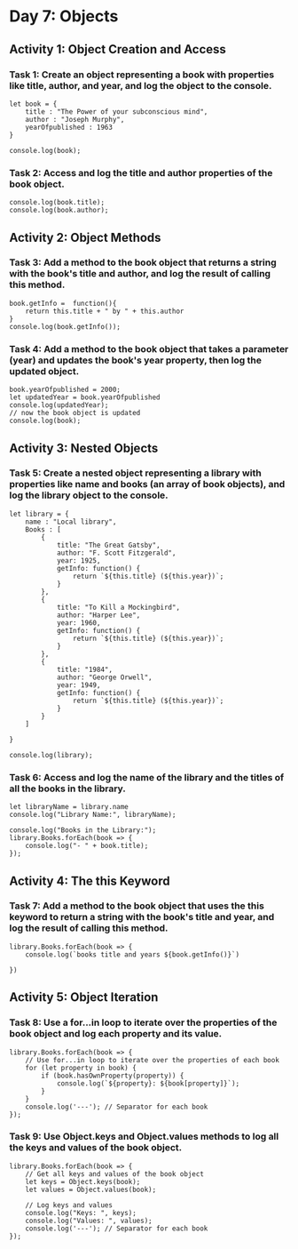 # Day 7: Objects

## Activity 1: Object Creation and Access
### Task 1: Create an object representing a book with properties like title, author, and year, and log the object to the console.
```
let book = {
    title : "The Power of your subconscious mind",
    author : "Joseph Murphy",
    yearOfpublished : 1963
}

console.log(book);

```
### Task 2: Access and log the title and author properties of the book object.
```
console.log(book.title);
console.log(book.author);

```

## Activity 2: Object Methods
### Task 3: Add a method to the book object that returns a string with the book's title and author, and log the result of calling this method.

```
book.getInfo =  function(){
    return this.title + " by " + this.author
}
console.log(book.getInfo());

```
### Task 4: Add a method to the book object that takes a parameter (year) and updates the book's year property, then log the updated object.

```
book.yearOfpublished = 2000;
let updatedYear = book.yearOfpublished
console.log(updatedYear);
// now the book object is updated
console.log(book);
```

## Activity 3: Nested Objects
### Task 5: Create a nested object representing a library with properties like name and books (an array of book objects), and log the library object to the console.
``` 
let library = {
    name : "Local library",
    Books : [
        {
            title: "The Great Gatsby",
            author: "F. Scott Fitzgerald",
            year: 1925,
            getInfo: function() {
                return `${this.title} (${this.year})`;
            }
        },
        {
            title: "To Kill a Mockingbird",
            author: "Harper Lee",
            year: 1960,
            getInfo: function() {
                return `${this.title} (${this.year})`;
            }
        },
        {
            title: "1984",
            author: "George Orwell",
            year: 1949,
            getInfo: function() {
                return `${this.title} (${this.year})`;
            }
        }
    ]

}

console.log(library);
```
### Task 6: Access and log the name of the library and the titles of all the books in the library.
```
let libraryName = library.name
console.log("Library Name:", libraryName);

console.log("Books in the Library:");
library.Books.forEach(book => {
    console.log("- " + book.title);
});

```
## Activity 4: The this Keyword
### Task 7: Add a method to the book object that uses the this keyword to return a string with the book's title and year, and log the result of calling this method.
```
library.Books.forEach(book => {
    console.log(`books title and years ${book.getInfo()}`)
    
})
```

## Activity 5: Object Iteration
### Task 8: Use a for...in loop to iterate over the properties of the book object and log each property and its value.
```
library.Books.forEach(book => {
    // Use for...in loop to iterate over the properties of each book
    for (let property in book) {
        if (book.hasOwnProperty(property)) {
            console.log(`${property}: ${book[property]}`);
        }
    }
    console.log('---'); // Separator for each book
});
```

### Task 9: Use Object.keys and Object.values methods to log all the keys and values of the book object.
```
library.Books.forEach(book => {
    // Get all keys and values of the book object
    let keys = Object.keys(book);
    let values = Object.values(book);

    // Log keys and values
    console.log("Keys: ", keys);
    console.log("Values: ", values);
    console.log('---'); // Separator for each book
});

```